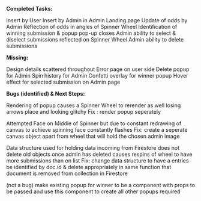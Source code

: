 <b>Completed Tasks:</b>

Insert by User
Insert by Admin in Admin Landing page
Update of odds by Admin
Reflection of odds in angles of Spinner Wheel
Identification of winning submission & popup 
	pop-up closes
Admin ability to select & diselect submissions
	reflected on Spinner Wheel
Admin ability to delete submissions

<b>Missing:</b>

Design details scattered throughout
Error page on user side
Delete popup for Admin
Spin history for Admin
Confetti overlay for winner popup
Hover effect for selected submission on Admin page

<b>Bugs (identified) & Next Steps:</b>

Rendering of popup causes a Spinner Wheel to rerender as well losing arrows place and looking glitchy
	Fix : render popup seperately

Attempted Face on Middle of Spinner but due to constant redrawing of canvas to achieve spinning face constantly
flashes
	Fix: create a seperate canvas object apart from wheel that will hold the chosen admin image

Data structure used for holding data incoming from Firestore does not delete old objects once admin has deleted
causes respins of wheel to have more submissions than on list
	Fix: change data structure to have a entries be identified by doc.id & delete appropriately in same function 
	that document is removed from collection in Firestore

(not a bug) make existing popup for winner to be a component with props to be passed and use this component
to create all other popups required

